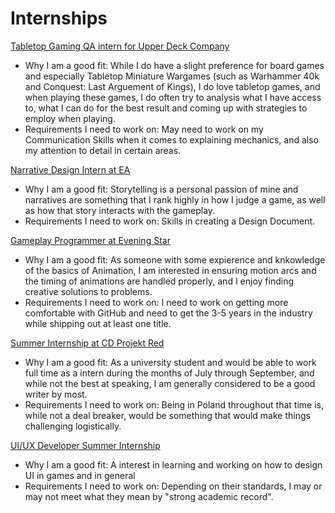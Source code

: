 # Internships

[Tabletop Gaming QA intern for Upper Deck Company](https://www.indeed.com/viewjob?jk=d2fe6be80414d0b5&from=shareddesktop_copy)

  * Why I am a good fit: While I do have a slight preference for board games and especially Tabletop Miniature Wargames (such as Warhammer 40k and Conquest: Last Arguement of Kings), I do love tabletop games, and when playing these games, I do often try to analysis what I have access to, what I can do for the best result and coming up with strategies to employ when playing.
  * Requirements I need to work on: May need to work on my Communication Skills when it comes to explaining mechanics, and also my attention to detail in certain areas.

[Narrative Design Intern at EA](https://www.indeed.com/viewjob?jk=2f35fbef126c443c&from=shareddesktop_copy)

* Why I am a good fit: Storytelling is a personal passion of mine and narratives are something that I rank highly in how I judge a game, as well as how that story interacts with the gameplay.
* Requirements I need to work on: Skills in creating a Design Document.

[Gameplay Programmer at Evening Star](https://www.workwithindies.com/careers/evening-star-gameplay-programmer)

* Why I am a good fit: As someone with some expierence and knkowledge of the basics of Animation, I am interested in ensuring motion arcs and the timing of animations are handled properly, and I enjoy finding creative solutions to problems.
* Requirements I need to work on: I need to work on getting more comfortable with GitHub and need to get the 3-5 years in the industry while shipping out at least one title.

[Summer Internship at CD Projekt Red](https://www.cdprojektred.com/en/internship)
* Why I am a good fit: As a university student and would be able to work full time as a intern during the months of July through September, and while not the best at speaking, I am generally considered to be a good writer by most.
* Requirements I need to work on: Being in Poland throughout that time is, while not a deal breaker, would be something that would make things challenging logistically.

[UI/UX Developer Summer Internship](https://www.indeed.com/viewjob?jk=7897f73adb3be6b0&from=shareddesktop_copy)
* Why I am a good fit: A interest in learning and working on how to design UI in games and in general
* Requirements I need to work on: Depending on their standards, I may or may not meet what they mean by "strong academic record".
